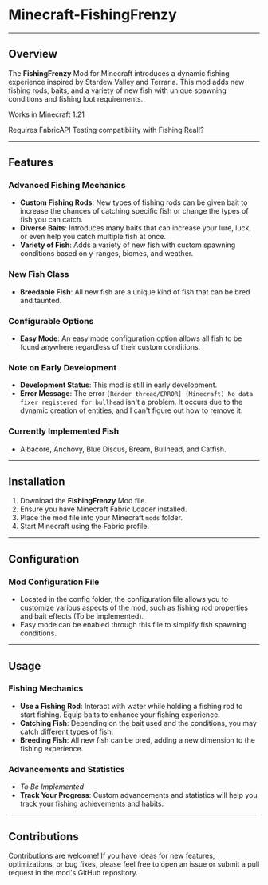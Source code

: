 Minecraft-FishingFrenzy
===============
---------------	

## Overview

The **FishingFrenzy** Mod for Minecraft introduces a dynamic fishing experience inspired by Stardew Valley and Terraria. This mod adds new fishing rods, baits, and a variety of new fish with unique spawning conditions and fishing loot requirements.

Works in Minecraft 1.21

Requires FabricAPI
Testing compatibility with Fishing Real!?

---------------	

## Features

### Advanced Fishing Mechanics

- **Custom Fishing Rods**: New types of fishing rods can be given bait to increase the chances of catching specific fish or change the types of fish you can catch.
- **Diverse Baits**: Introduces many baits that can increase your lure, luck, or even help you catch multiple fish at once.
- **Variety of Fish**: Adds a variety of new fish with custom spawning conditions based on y-ranges, biomes, and weather.

### New Fish Class

- **Breedable Fish**: All new fish are a unique kind of fish that can be bred and taunted.

### Configurable Options

- **Easy Mode**: An easy mode configuration option allows all fish to be found anywhere regardless of their custom conditions.

### Note on Early Development

- **Development Status**: This mod is still in early development.
- **Error Message**: The error `[Render thread/ERROR] (Minecraft) No data fixer registered for bullhead` isn't a problem. It occurs due to the dynamic creation of entities, and I can't figure out how to remove it.

### Currently Implemented Fish
- Albacore, Anchovy, Blue Discus, Bream, Bullhead, and Catfish.

---------------	

## Installation

1. Download the **FishingFrenzy** Mod file.
2. Ensure you have Minecraft Fabric Loader installed.
3. Place the mod file into your Minecraft `mods` folder.
4. Start Minecraft using the Fabric profile.

---------------	

## Configuration

### Mod Configuration File

- Located in the config folder, the configuration file allows you to customize various aspects of the mod, such as fishing rod properties and bait effects (To be implemented).
- Easy mode can be enabled through this file to simplify fish spawning conditions.

---------------	

## Usage

### Fishing Mechanics

- **Use a Fishing Rod**: Interact with water while holding a fishing rod to start fishing. Equip baits to enhance your fishing experience.
- **Catching Fish**: Depending on the bait used and the conditions, you may catch different types of fish.
- **Breeding Fish**: All new fish can be bred, adding a new dimension to the fishing experience.

### Advancements and Statistics

- *To Be Implemented*
- **Track Your Progress**: Custom advancements and statistics will help you track your fishing achievements and habits.

---------------	

## Contributions

Contributions are welcome!
If you have ideas for new features, optimizations, or bug fixes,
please feel free to open an issue or submit a pull request in the mod's GitHub repository.
